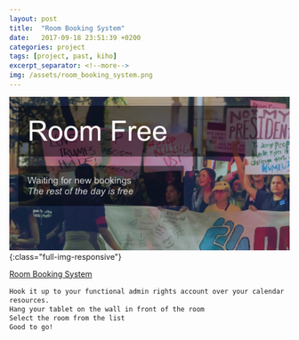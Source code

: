 ```yaml
---
layout: post
title:  "Room Booking System"
date:   2017-09-18 23:51:39 +0200
categories: project
tags: [project, past, kiho]
excerpt_separator: <!--more-->
img: /assets/room_booking_system.png
---
```

![Room Booking System](/assets/room_booking_system.png){:class="full-img-responsive"}



[Room Booking System](https://github.com/gptechlab/room-booking-system)


    Hook it up to your functional admin rights account over your calendar resources.
    Hang your tablet on the wall in front of the room
    Select the room from the list
    Good to go!
